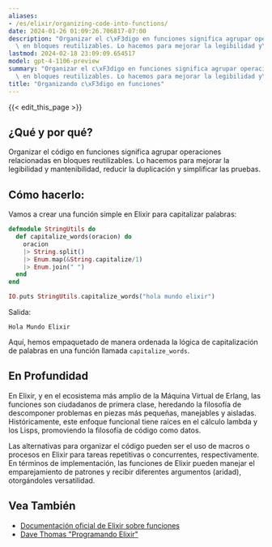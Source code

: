 ```yaml
---
aliases:
- /es/elixir/organizing-code-into-functions/
date: 2024-01-26 01:09:26.706817-07:00
description: "Organizar el c\xF3digo en funciones significa agrupar operaciones relacionadas\
  \ en bloques reutilizables. Lo hacemos para mejorar la legibilidad y\u2026"
lastmod: 2024-02-18 23:09:09.654517
model: gpt-4-1106-preview
summary: "Organizar el c\xF3digo en funciones significa agrupar operaciones relacionadas\
  \ en bloques reutilizables. Lo hacemos para mejorar la legibilidad y\u2026"
title: "Organizando c\xF3digo en funciones"
---
```


{{< edit_this_page >}}

## ¿Qué y por qué?
Organizar el código en funciones significa agrupar operaciones relacionadas en bloques reutilizables. Lo hacemos para mejorar la legibilidad y mantenibilidad, reducir la duplicación y simplificar las pruebas.

## Cómo hacerlo:
Vamos a crear una función simple en Elixir para capitalizar palabras:

```elixir
defmodule StringUtils do
  def capitalize_words(oracion) do
    oracion
    |> String.split()
    |> Enum.map(&String.capitalize/1)
    |> Enum.join(" ")
  end
end

IO.puts StringUtils.capitalize_words("hola mundo elixir")
```
Salida:
```
Hola Mundo Elixir
```
Aquí, hemos empaquetado de manera ordenada la lógica de capitalización de palabras en una función llamada `capitalize_words`.

## En Profundidad
En Elixir, y en el ecosistema más amplio de la Máquina Virtual de Erlang, las funciones son ciudadanos de primera clase, heredando la filosofía de descomponer problemas en piezas más pequeñas, manejables y aisladas. Históricamente, este enfoque funcional tiene raíces en el cálculo lambda y los Lisps, promoviendo la filosofía de código como datos.

Las alternativas para organizar el código pueden ser el uso de macros o procesos en Elixir para tareas repetitivas o concurrentes, respectivamente. En términos de implementación, las funciones de Elixir pueden manejar el emparejamiento de patrones y recibir diferentes argumentos (aridad), otorgándoles versatilidad.

## Vea También
- [Documentación oficial de Elixir sobre funciones](https://hexdocs.pm/elixir/Kernel.html#functions)
- [Dave Thomas "Programando Elixir"](https://pragprog.com/titles/elixir16/programming-elixir-1-6/)

